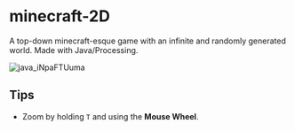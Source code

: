 # minecraft-2D
A top-down minecraft-esque game with an infinite and randomly generated world. Made with Java/Processing.

![java_iNpaFTUuma](https://user-images.githubusercontent.com/45148959/205670770-726a353d-85be-45d4-b660-f789061718e5.png)

## Tips
* Zoom by holding `T` and using the **Mouse Wheel**.
